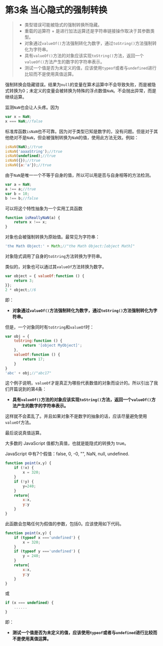 # 第3条 当心隐式的强制转换

> * 类型错误可能被隐式的强制转换所隐藏。
> * 重载的运算符 + 是进行加法运算还是字符串链接操作取决于其参数类型。
> * 对象通过`valueOf()`方法强制转化为数字，通过`toString()`方法强制转化为字符串。
> * 具有`valueOf()`方法的对象应该实现`toString()`方法，返回一个`valueOf()`方法产生的数字的字符串表示。
> * 测试一个值是否为未定义的值，应该使用`typeof`或者与`undefined`进行比较而不是使用真值运算。

强制转换会隐藏错误。结果为`null`的变量在算术运算中不会导致失败，而是被隐式转换为0；未定义的变量会被转换为特殊的浮点数值`NaN`。不会抛出异常，而是继续运算。

监测`NaN`也会让人头疼。因为

```js
var x = NaN;
x === NaN;//false
```

标准库函数`isNaN`也不可靠。因为对于类型已知是数字的，没有问题。但是对于其他绝对不是`NaN`，但会被强制转换为`NaN`的值，使用此方法无效。例如：

```js
isNaN(NaN);//true
isNaN('aaaaString');//true
isNaN(undefined);//true
isNaN({});//true
isNaN({a:'a'});//true
```

由于`NaN`是唯一一个不等于自身的值，所以可以用是否与自身相等的方法检测。

```js
var a = NaN;
a !== a;//true
var b = 10;
b !== b;//false
```

可以将这个特性抽象为一个实用工具函数

```js
function isReallyNaN(a) {
    return x !== x;
}
```

对象也会被强制转换为原始值。最常见为字符串：

```js
'the Math Object:' + Math;//"the Math Object:[object Math]"
```

对象隐式调用了自身的`toString`方法转换为字符串。

类似的，对象也可以通过其`valueOf`方法转换为数字。

```js
var object = { valueOf:function () {
    return 3;
}};
2 * object;//6
```

即：
* **对象通过`valueOf()`方法强制转化为数字，通过`toString()`方法强制转化为字符串。**

但是，一个对象同时有`toString`和`valueOf`时：

```js
var obj = {
    toString:function () {
        return '[object MyObject]';
    },
    valueOf:function () {
        return 17;
    }
}
'abc' + obj;//"abc17"
```

这个例子说明，`valueOf`才是真正为哪些代表数值的对象而设计的。所以引出了我们开篇说到的第4条：
* **具有`valueOf()`方法的对象应该实现`toString()`方法，返回一个`valueOf()`方法产生的数字的字符串表示。**

这样就不会紊乱了。并且如果对象不是数字的抽象的话，应该尽量避免使用`valueOf`方法。

最后说说真值运算。

大多数的 JavaScript 值都为真值，也就是能隐式的转换为 true。

JavaScript 中有7个假值：false, 0, -0, "", NaN, null, undefined.

```js
function point(x,y) {
    if (!x) {
        x = 320;
    }
    if (!y) {
        y=240;
    }
    return{
        x:x,
        y:y
    }
}
```

此函数会忽略任何为假值的参数，包括0。应该使用如下代码。

```js
function point(x,y) {
    if (typeof x ==='undefined') {
        x = 320;
    }
    if (typeof y ==='undefined') {
        y = 240;
    }
    return{
        x:x,
        y:y
    }
}
```

或

```js
if (x === undefined) {
    ......
}
```

即：
* **测试一个值是否为未定义的值，应该使用`typeof`或者与`undefined`进行比较而不是使用真值运算。**
